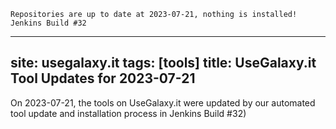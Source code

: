 
    Repositories are up to date at 2023-07-21, nothing is installed!
    Jenkins Build #32
    
---
site: usegalaxy.it
tags: [tools]
title: UseGalaxy.it Tool Updates for 2023-07-21
---

On 2023-07-21, the tools on UseGalaxy.it were updated by our automated tool update and installation process in Jenkins Build #32)


